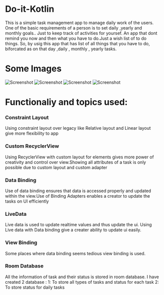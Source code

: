 # Do-it-Kotlin
This is a simple task management app to manage daily work of the users. One of the basic requirements of a person is to set daily ,yearly and monthly goals.. Just to keep track of activities for yoursef. An app that dont remind you now and then what you have to do.Just a wish list of to do things. So, by usig this app that has list of all things that you have to do, biforcated as  on that day ,daily , monthly , yearly tasks.


# Some Images
![Screenshot](readmeImg/image_2022-01-07_152800.png)
![Screenshot](readmeImg/image_2022-01-07_152814.png)
![Screenshot](readmeImg/image_2022-01-07_152825.png)
![Screenshot](readmeImg/image_2022-01-07_152842.png)

# Functionaliy and topics used:

### Constraint Layout
Using constraint layout over legacy like Relative layout and Linear layout give more flexibility to app

### Custom RecyclerView 
Using RecyclerView with custom layout for elements gives more power of creativity and control over view.Showing all attributes of a task is only possible due to custom layout and custom adapter

### Data Binding
Use of data binding ensures that data is accessed properly and updated within the view.Use of Binding Adapters enables a creator to update the tasks on UI efficiently

### LiveData
Live data is used to update realtime values and thus update the ui. Using Live data with Data binding give a creater ability to update ui easily.

### View Binding
Some places where data binding seems tedious view binding is used.

### Room Database
All the information of task and their status is stored in room database. I have created 2 database :
1: To store all types of tasks and status for each task
2: To store status for daily tasks



